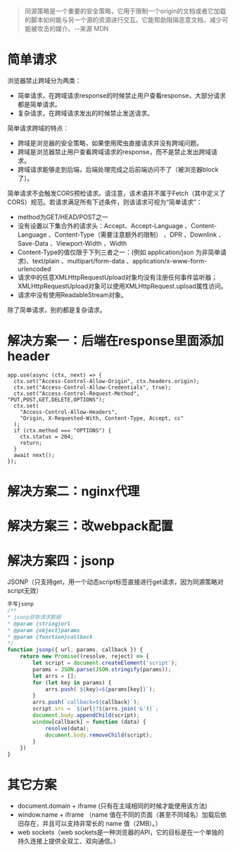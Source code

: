 > 同源策略是一个重要的安全策略，它用于限制一个origin的文档或者它加载的脚本如何能与另一个源的资源进行交互。它能帮助阻隔恶意文档，减少可能被攻击的媒介。--来源 MDN

# 简单请求
浏览器禁止跨域分为两类：
* 简单请求，在跨域请求response的时候禁止用户查看response，大部分请求都是简单请求。
* 复杂请求，在跨域请求发出的时候禁止发送请求。

简单请求跨域的特点：
* 跨域是浏览器的安全策略，如果使用爬虫直接请求并没有跨域问题。
* 跨域是浏览器禁止用户查看跨域请求的response，而不是禁止发出跨域请求。
* 跨域请求能够走到后端，后端处理完成之后前端访问不了（被浏览器block了）。  

简单请求不会触发CORS预检请求。请注意，该术语并不属于Fetch（其中定义了 CORS）规范。若请求满足所有下述条件，则该请求可视为“简单请求”：
* method为GET/HEAD/POST之一
* 没有设置以下集合外的请求头：Accept、Accept-Language 、Content-Language 、Content-Type（需要注意额外的限制） 、DPR 、Downlink 、Save-Data 、Viewport-Width 、Width
* Content-Type的值仅限于下列三者之一：(例如 application/json 为非简单请求)、text/plain 、multipart/form-data 、application/x-www-form-urlencoded
* 请求中的任意XMLHttpRequestUpload对象均没有注册任何事件监听器；XMLHttpRequestUpload对象可以使用XMLHttpRequest.upload属性访问。
* 请求中没有使用ReadableStream对象。

除了简单请求，别的都是复杂请求。


# 解决方案一：后端在response里面添加header
```plain
app.use(async (ctx, next) => {
  ctx.set("Access-Control-Allow-Origin", ctx.headers.origin);
  ctx.set("Access-Control-Allow-Credentials", true);
  ctx.set("Access-Control-Request-Method", "PUT,POST,GET,DELETE,OPTIONS");
  ctx.set(
    "Access-Control-Allow-Headers",
    "Origin, X-Requested-With, Content-Type, Accept, cc"
  );
  if (ctx.method === "OPTIONS") {
    ctx.status = 204;
    return;
  }
  await next();
});
```

# 解决方案二：nginx代理

# 解决方案三：改webpack配置

# 解决方案四：jsonp
JSONP（只支持get，用一个动态script标签直接进行get请求，因为同源策略对script无效）

```js
手写jsonp
/**
* jsonp获取请求数据
* @param {string}url
* @param {object}params
* @param {function}callback
*/
function jsonp({ url, params, callback }) {
    return new Promise((resolve, reject) => {
        let script = document.createElement('script');
        params = JSON.parse(JSON.stringify(params));
        let arrs = [];
        for (let key in params) {
            arrs.push(`${key}=${params[key]}`);
        }
        arrs.push(`callback=${callback}`);
        script.src = `${url}?${arrs.join('&')}`;
        document.body.appendChild(script);
        window[callback] = function (data) {
            resolve(data);
            document.body.removeChild(script);
        }
    })
}
```
# 其它方案
* document.domain + iframe (只有在主域相同的时候才能使用该方法)
* window.name + iframe （name 值在不同的页面（甚至不同域名）加载后依旧存在，并且可以支持非常长的 name 值（2MB）。）
* web sockets（web sockets是一种浏览器的API，它的目标是在一个单独的持久连接上提供全双工、双向通信。）